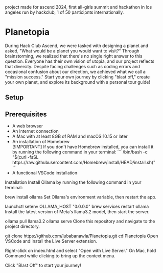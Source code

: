 project made for ascend 2024, first all-girls summit and hackathon in los angeles run by hackclub, 1 of 50 participnts internationally.

<h1>Planetopia</h1>
During Hack Club Ascend, we were tasked with designing a planet and asked, "What would be a planet you would want to visit?" Through brainstorming, we realized that there's no single right answer to this question. Everyone has their own vision of utopia, and our project reflects that diversity. Despite facing challenges such as coding errors and occasional confusion about our direction, we achieved what we call a "mission success." Start your own journey by clicking "blast off," create your own planet, and explore its background with a personal tour guide!

<h2>Setup</h2>
<h2>Prerequisites</h2>
<ul>
  <li>A web browser</li>
  <li>An Internet connection</li>
  <li>A Mac with at least 8GB of RAM and macOS 10.15 or later</li>
  <li>An installation of Homebrew</li>
[!IMPORTANT] If you don't have Homebrew installed, you can install it by running the following command in your terminal:
```
/bin/bash -c "$(curl -fsSL https://raw.githubusercontent.com/Homebrew/install/HEAD/install.sh)"
```
  <li>A functional VSCode installation</li>
</ul>

Installation
Install Ollama by running the following command in your terminal:

brew install ollama
Set Ollama's environment variable, then restart the app.

launchctl setenv OLLAMA_HOST "0.0.0.0"
brew services restart ollama
Install the latest version of Meta's llama3.2 model, then start the server.

ollama pull llama3.2
ollama serve
Clone this repository and navigate to the project directory.

git clone https://github.com/lubabanawla/Planetopia.git
cd Planetopia
Open VSCode and install the Live Server extension.

Right-click on index.html and select "Open with Live Server." On Mac, hold Command while clicking to bring up the context menu.

Click "Blast Off" to start your journey!
